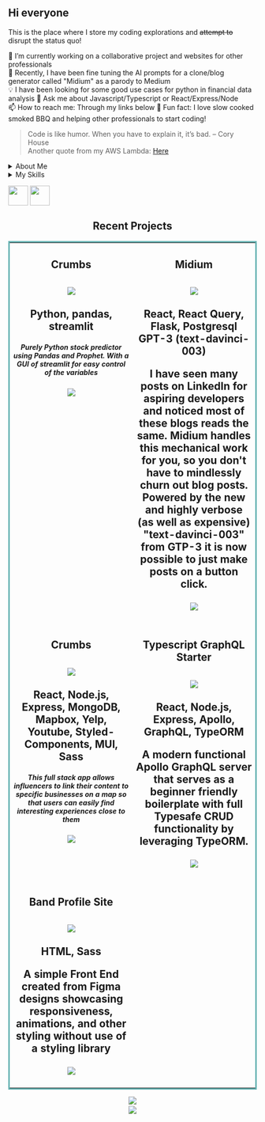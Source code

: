 
## Hi everyone 
This is the place where I store my coding explorations and ~~attempt to~~ disrupt the status quo!

🔭  I’m currently working on a collaborative project and websites for other professionals  
🌱  Recently, I have been fine tuning the AI prompts for a clone/blog generator called "Midium" as a parody to Medium  
💡  I have been looking for some good use cases for python in financial data analysis
💬  Ask me about Javascript/Typescript or React/Express/Node  
📫  How to reach me: Through my links below
:meat_on_bone: Fun fact: I love slow cooked smoked BBQ and helping other professionals to start coding!  

>Code is like humor. When you have to explain it, it’s bad. – Cory House  
Another quote from my AWS Lambda: <a href="https://sbkg2srmazqzbiueyjhilmccaa0ydyiq.lambda-url.us-east-2.on.aws/" target="blank">Here</a>
<details>
  <summary>About Me</summary>
  
  I am a full stack developer with work experience. I also bring with me years working in finance, where I became a CFA Charterholder, and managing a restaurant through the pandemic
  
  ### My Coding
  - I enjoy collaboration and am constantly taking part in collaborative projects with diverse developers around the world.
  - I try to do something new every week, whether it be making a video sharing app or a random trivia app.
  - I enjoy meeting coders in person, see you at the next gathering!
  - I am looking to contribute to opensource repos, currently browsing through the apps I use the most.
  - In interviews, I love to get to know what companies are doing and how they are planning to tackle their problems.
  - I love to people with their problems, though oddly I find discord and slack more convenient to use than stack overflow (starting to make my mark).
  
</details>  
<details>
  <summary>My Skills</summary>

<img src="https://user-images.githubusercontent.com/85914248/198156205-daf4f5af-2485-4da7-9065-81d041621f96.svg" height="48" width="48" >
<img src="https://raw.githubusercontent.com/devicons/devicon/master/icons/css3/css3-original-wordmark.svg" height="48" width="48" >
<img src="https://raw.githubusercontent.com/devicons/devicon/master/icons/sass/sass-original.svg" height="48" width="48" >
<img src="https://raw.githubusercontent.com/devicons/devicon/master/icons/typescript/typescript-original.svg" height="48" width="48" >
<img src="https://raw.githubusercontent.com/devicons/devicon/master/icons/react/react-original-wordmark.svg" height="48" width="48" >
<img src="https://raw.githubusercontent.com/devicons/devicon/master/icons/postgresql/postgresql-original-wordmark.svg" height="48" width="48" >
<img src="https://raw.githubusercontent.com/devicons/devicon/master/icons/mongodb/mongodb-original-wordmark.svg" height="48" width="48" >
<img src="https://camo.githubusercontent.com/ce0a32825268b09cd5e0fc7c2a09c587a708491427cb794cade8f1866f7284c6/68747470733a2f2f7777772e766563746f726c6f676f2e7a6f6e652f6c6f676f732f6a6573746a73696f2f6a6573746a73696f2d69636f6e2e737667" height="48" width="48" >
<img src="https://camo.githubusercontent.com/93b32389bf746009ca2370de7fe06c3b5146f4c99d99df65994f9ced0ba41685/68747470733a2f2f7777772e766563746f726c6f676f2e7a6f6e652f6c6f676f732f676574706f73746d616e2f676574706f73746d616e2d69636f6e2e737667" height="48" width="48" >
<img src="https://camo.githubusercontent.com/58e35d08b53ec029f0e3e587a28a6f65777d352f797add843d153a0db60b9d7d/68747470733a2f2f692e696d6775722e636f6d2f79764559686e5a2e706e67" height="48" width="48" >
<img src="https://avatars.githubusercontent.com/u/20165699?s=200&v=4" height="48" width="48" >
<img src="https://cdn.freebiesupply.com/logos/large/2x/nodejs-icon-logo-png-transparent.png" height="48" width="48" >
<img src="https://img.icons8.com/color/480/material-ui.png" height="48" width="48" >
<img src="https://raw.githubusercontent.com/styled-components/brand/master/styled-components.png" height="48" width="48" >
<img src="https://avatars.githubusercontent.com/u/10342521?s=280&v=4" height="48" width="48" >
<img src="https://avatars.githubusercontent.com/u/22632046?s=200&v=4" height="48" width="48" >

</details>

<p >
<a href="https://www.linkedin.com/in/robertkso/" target="blank"><img align="center" src="https://cdn.jsdelivr.net/gh/devicons/devicon/icons/linkedin/linkedin-original.svg"  width="40" height="40" /></a>
  <a href="https://www.robertkso.com" target="blank"><img align="center" src="https://user-images.githubusercontent.com/85914248/200176979-d27c6520-1af6-425b-97f8-f37b72b8fa5e.png"  width="40" height="40" /></a>
</p>


<section align="center">
  <h2>Recent Projects</h2>
  <table bordercolor="#66b2b2">
      <tr>
          <td width="50%" valign="top"> 
            <h2>Crumbs<h2>
            <a href="https://github.com/robester0403/python-finance" target="_blank">
              <img src="https://user-images.githubusercontent.com/85914248/205683062-f3ce4ebd-4923-4d6a-b8b8-d36d55ddf500.jpg">
            </a>
              <p> Python, pandas, streamlit </p>
              <h5>Purely Python stock predictor using Pandas and Prophet. With a GUI of streamlit for easy control of the variables</h5>
              <a href="https://github.com/robester0403/python-finance" target="_blank">
                <img src="https://img.shields.io/badge/Code-black?style=for-the-badge&logo=github">
              </a>  
          </td>
          <td width="50%" valign="top"> 
            <h2>Midium<h2>
            <a href="https://github.com/robester0403/graphql-typeORM-server" target="_blank">
              <img src="https://user-images.githubusercontent.com/85914248/199609808-c37407bd-2096-440d-8ed4-924be825edb2.jpg">
            </a>
            <p> React, React Query, Flask, Postgresql GPT-3 (text-davinci-003) </p>
            <p> I have seen many posts on LinkedIn for aspiring developers and noticed most of these blogs reads the same. Midium handles this mechanical work for you, so you don't have to mindlessly churn out blog posts. Powered by the new and highly verbose (as well as expensive) "text-davinci-003" from GTP-3 it is now possible to just make posts on a button click.  </p>
              <a href="https://github.com/robester0403/graphql-typeORM-server" target="_blank">
                <img src="https://img.shields.io/badge/Code-black?style=for-the-badge&logo=github">
              </a>  
          </td>
        </tr>
    <tr>
      <td width="50%" valign="top"> 
        <h2>Crumbs<h2>
        <a href="http://www.crumbsmaptrails.com/" target="_blank">
          <img src="https://user-images.githubusercontent.com/85914248/199609168-0f59f6f1-1dc8-421e-a9b6-1aa93e4d8085.gif">
        </a>
          <p> React, Node.js, Express, MongoDB, Mapbox, Yelp, Youtube, Styled-Components, MUI, Sass </p>
          <h5>This full stack app allows influencers to link their content to specific businesses on a map so that users can easily find interesting experiences close to them</font></h5>
          <a href="https://github.com/robester0403/crumbs" target="_blank">
            <img src="https://img.shields.io/badge/Code-black?style=for-the-badge&logo=github">
          </a>  
      </td>
      <td width="50%" valign="top"> 
        <h2>Typescript GraphQL Starter<h2>
        <a href="https://github.com/robester0403/graphql-typeORM-server" target="_blank">
          <img src="https://user-images.githubusercontent.com/85914248/199609808-c37407bd-2096-440d-8ed4-924be825edb2.jpg">
        </a>
        <p> React, Node.js, Express, Apollo, GraphQL, TypeORM </p>
        <p> A modern functional Apollo GraphQL server that serves as a beginner friendly boilerplate with full Typesafe CRUD functionality by leveraging TypeORM. </p>
          <a href="https://github.com/robester0403/graphql-typeORM-server" target="_blank">
            <img src="https://img.shields.io/badge/Code-black?style=for-the-badge&logo=github">
          </a>  
      </td>
    </tr>
    <tr>
      <td width="50%" valign="top">
        <h2>Band Profile Site<h2>
        <a href="https://keen-sherbet-b94860.netlify.app/" target="_blank">
          <img src="https://user-images.githubusercontent.com/85914248/199610287-631b2042-ad9d-466f-8295-acbb5456b611.gif">
        </a>
                <p> HTML, Sass </p>
        <p> A simple Front End created from Figma designs showcasing responsiveness, animations, and other styling without use of a styling library </p>
          <a href="https://github.com/robester0403/Band-Site" target="_blank">
            <img src="https://img.shields.io/badge/Code-black?style=for-the-badge&logo=github">
          </a>  
      </td>
    </tr>
  </table>    
</section>

<section align="center">
<img src="https://github-readme-stats.vercel.app/api?username=robester0403&show_icons=true&theme=radical">
  <br>
<img src="https://github-readme-stats.vercel.app/api/top-langs/?username=robester0403&langs_count=8&layout=compact">
    </section>

